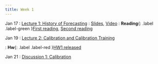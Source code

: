 ```yaml
---
title: Week 1
---
```


Jan 17
: [Lecture 1: History of Forecasting](#)
    : [Slides](#), [Video](#)
: **Reading**{: .label .label-green }[First reading](#), [Second reading](#)

Jan 19
: [Lecture 2: Calibration and Calibration Training](#)

: **Hw**{: .label .label-red }[HW1 released](#)

Jan 21
: [Discussion 1: Calibration](#)